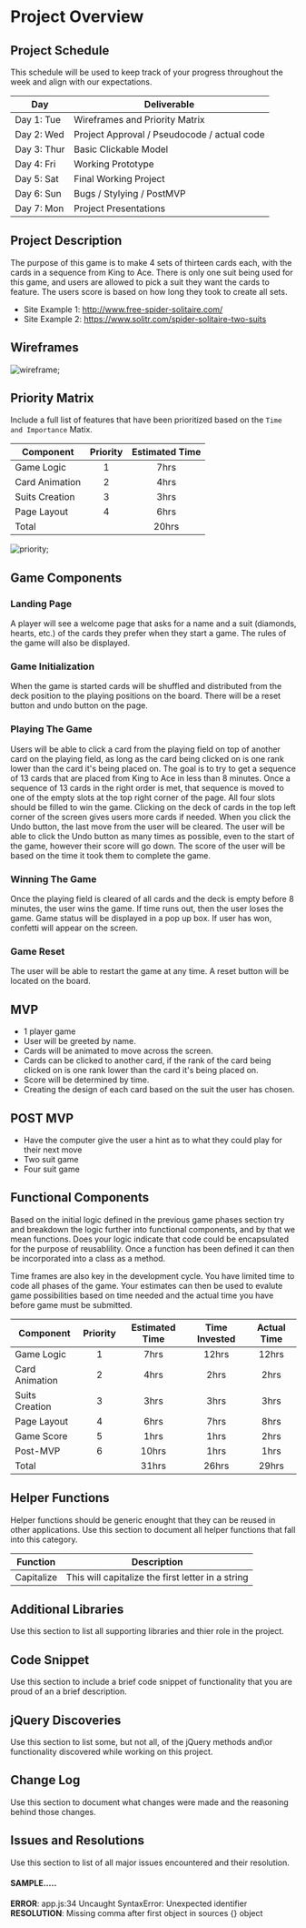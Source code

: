 # Project Overview

## Project Schedule

This schedule will be used to keep track of your progress throughout the week and align with our expectations.  

|  Day | Deliverable | 
|---|---| 
|Day 1: Tue| Wireframes and Priority Matrix|
|Day 2: Wed| Project Approval /  Pseudocode / actual code|
|Day 3: Thur| Basic Clickable Model |
|Day 4: Fri| Working Prototype |
|Day 5: Sat| Final Working Project |
|Day 6: Sun| Bugs / Stylying / PostMVP |
|Day 7: Mon| Project Presentations |


## Project Description

<!-- Use this section to describe your final project and perhaps any links to relevant sites that help convey the concept and/or functionality. -->

The purpose of this game is to make 4 sets of thirteen cards each, with the cards in a sequence from King to Ace. There is only one suit being used for this game, and users are allowed to pick a suit they want the cards to feature. The users score is based on how long they took to create all sets.
- Site Example 1: http://www.free-spider-solitaire.com/
- Site Example 2: https://www.solitr.com/spider-solitaire-two-suits

## Wireframes

<!-- Include images of your wireframes.  -->
![wireframe](images/wireframe.jpg);

## Priority Matrix

Include a full list of features that have been prioritized based on the `Time and Importance` Matix. 

| Component | Priority | Estimated Time |
| --- | :---: |  :---: |
| Game Logic | 1 | 7hrs| 
| Card Animation | 2 | 4hrs| 
| Suits Creation | 3 | 3hrs| 
| Page Layout | 4 | 6hrs| 
| Total |  | 20hrs| 

![priority](images/priority.jpg);

## Game Components

### Landing Page
<!-- What will a player see when they start your game? -->
A player will see a welcome page that asks for a name and a suit (diamonds, hearts, etc.) of the cards they prefer when they start a game. The rules of the game will also be displayed.

### Game Initialization
<!-- What will a player see when the game is started?  -->
When the game is started cards will be shuffled and distributed from the deck position to the playing positions on the board. There will be a reset button and undo button on the page.

### Playing The Game
<!-- What will be the flow of the game, what will the user be expected to do and what will the user expect from the game. -->
Users will be able to click a card from the playing field on top of another card on the playing field, as long as the card being clicked on is one rank lower than the card it's being placed on. The goal is to try to get a sequence of 13 cards that are placed from King to Ace in less than 8 minutes. Once a sequence of 13 cards in the right order is met, that sequence is moved to one of the empty slots at the top right corner of the page. All four slots should be filled to win the game. Clicking on the deck of cards in the top left corner of the screen gives users more cards if needed. When you click the Undo button, the last move from the user will be cleared. The user will be able to click the Undo button as many times as possible, even to the start of the game, however their score will go down. The score of the user will be based on the time it took them to complete the game.

### Winning The Game
<!-- What does it look like when the game ends, what determines winning or losing? -->
Once the playing field is cleared of all cards and the deck is empty before 8 minutes, the user wins the game. If time runs out, then the user loses the game. Game status will be displayed in a pop up box. If user has won, confetti will appear on the screen.

### Game Reset
<!-- How will the user restart the game once it has been completed. -->
The user will be able to restart the game at any time. A reset button will be located on the board.

## MVP 

<!-- Include the full list of features that will be part of your MVP  -->
- 1 player game
- User will be greeted by name.
- Cards will be animated to move across the screen.
- Cards can be clicked to another card, if the rank of the card being clicked on is one rank lower than the card it's being placed on.
- Score will be determined by time.
- Creating the design of each card based on the suit the user has chosen.

## POST MVP

<!-- Include the full list of features that you are considering for POST MVP -->
- Have the computer give the user a hint as to what they could play for their next move
- Two suit game
- Four suit game

## Functional Components

Based on the initial logic defined in the previous game phases section try and breakdown the logic further into functional components, and by that we mean functions.  Does your logic indicate that code could be encapsulated for the purpose of reusablility.  Once a function has been defined it can then be incorporated into a class as a method. 

Time frames are also key in the development cycle.  You have limited time to code all phases of the game.  Your estimates can then be used to evalute game possibilities based on time needed and the actual time you have before game must be submitted. 

| Component | Priority | Estimated Time | Time Invested | Actual Time |
| --- | :---: |  :---: | :---: | :---: |
| Game Logic | 1 | 7hrs| 12hrs | 12hrs |
| Card Animation | 2 | 4hrs| 2hrs | 2hrs |
| Suits Creation | 3 | 3hrs| 3hrs | 3hrs |
| Page Layout | 4 | 6hrs| 7hrs | 8hrs |
| Game Score | 5 | 1hrs| 1hrs | 2hrs |
| Post-MVP | 6 | 10hrs| 1hrs | 1hrs |
| Total |  | 31hrs| 26hrs | 29hrs |


## Helper Functions
Helper functions should be generic enought that they can be reused in other applications. Use this section to document all helper functions that fall into this category.

| Function | Description | 
| --- | :---: |  
| Capitalize | This will capitalize the first letter in a string | 

## Additional Libraries
 Use this section to list all supporting libraries and thier role in the project. 

## Code Snippet

Use this section to include a brief code snippet of functionality that you are proud of an a brief description.  

## jQuery Discoveries
 Use this section to list some, but not all, of the jQuery methods and\or functionality discovered while working on this project.

## Change Log
 Use this section to document what changes were made and the reasoning behind those changes.  

## Issues and Resolutions
 Use this section to list of all major issues encountered and their resolution.

#### SAMPLE.....
**ERROR**: app.js:34 Uncaught SyntaxError: Unexpected identifier                                
**RESOLUTION**: Missing comma after first object in sources {} object
